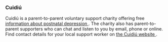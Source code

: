 ###  Cuidiú

Cuidiú is a parent-to-parent voluntary support charity offering free [
information about postnatal depression
](https://www.cuidiu.ie/Supports_Parenthood_PostnatalDepression) . The charity
also has parent-to-parent supporters who can chat and listen to you by email,
phone or online. Find contact details for your local support worker on [ the
Cuidiú website ](https://www.cuidiu.ie/supports_parenthood_supporters) .
